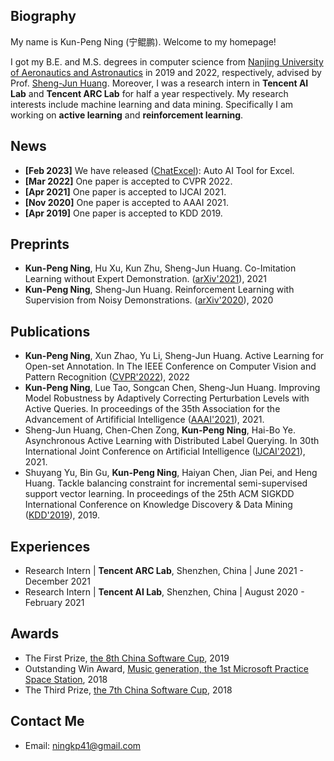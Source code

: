 ## Biography
My name is Kun-Peng Ning (宁鲲鹏). Welcome to my homepage!

I got my B.E. and M.S. degrees in computer science from [Nanjing University of Aeronautics and Astronautics](http://www.nuaa.edu.cn/) in 2019 and 2022, respectively, advised by Prof. [Sheng-Jun Huang](http://parnec.nuaa.edu.cn/huangsj/). Moreover, I was a research intern in **Tencent AI Lab** and **Tencent ARC Lab** for half a year respectively. My research interests include machine learning and data mining. Specifically I am working on **active learning** and **reinforcement learning**. 

## News
- **[Feb 2023]** We have released ([ChatExcel](chatexcel.com)): Auto AI Tool for Excel.
- **[Mar 2022]** One paper is accepted to CVPR 2022.
- **[Apr 2021]** One paper is accepted to IJCAI 2021.
- **[Nov 2020]** One paper is accepted to AAAI 2021.
- **[Apr 2019]** One paper is accepted to KDD 2019.

## Preprints
- **Kun-Peng Ning**, Hu Xu, Kun Zhu, Sheng-Jun Huang. Co-Imitation Learning without Expert Demonstration. ([arXiv'2021](https://arxiv.org/pdf/2103.14823.pdf)), 2021
- **Kun-Peng Ning**, Sheng-Jun Huang. Reinforcement Learning with Supervision from Noisy Demonstrations. ([arXiv'2020](https://arxiv.org/pdf/2006.07808.pdf)), 2020

## Publications
- **Kun-Peng Ning**, Xun Zhao, Yu Li, Sheng-Jun Huang. Active Learning for Open-set Annotation. In The IEEE Conference on Computer Vision and Pattern Recognition ([CVPR'2022](https://arxiv.org/pdf/2201.06758.pdf)), 2022
- **Kun-Peng Ning**, Lue Tao, Songcan Chen, Sheng-Jun Huang. Improving Model Robustness by Adaptively Correcting Perturbation Levels with Active Queries. In proceedings of the 35th Association for the Advancement of Artifificial Intelligence ([AAAI'2021]()), 2021.
- Sheng-Jun Huang, Chen-Chen Zong, **Kun-Peng Ning**, Hai-Bo Ye. Asynchronous Active Learning with Distributed Label Querying. In 30th International Joint Conference on Artificial Intelligence ([IJCAI'2021]()), 2021.
- Shuyang Yu, Bin Gu, **Kun-Peng Ning**, Haiyan Chen, Jian Pei, and Heng Huang. Tackle balancing constraint for incremental semi-supervised support vector learning. In proceedings of the 25th ACM SIGKDD International Conference on Knowledge Discovery & Data Mining ([KDD'2019](https://dl.acm.org/doi/pdf/10.1145/3292500.3330962)), 2019.

## Experiences
- Research Intern \| **Tencent ARC Lab**, Shenzhen, China \| June 2021 - December 2021
- Research Intern \| **Tencent AI Lab**, Shenzhen, China \| August 2020 - February 2021

## Awards
- The First Prize, [the 8th China Software Cup](http://www.cnsoftbei.com/plus/view.php?aid=452), 2019
- Outstanding Win Award, [Music generation, the 1st Microsoft Practice Space Station](http://studentclub.msra.cn/news2/9), 2018
- The Third Prize, [the 7th China Software Cup](http://www.cnsoftbei.com/plus/view.php?aid=220), 2018

## Contact Me
- Email: ningkp41@gmail.com

